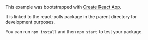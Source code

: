 This example was bootstrapped with [Create React App](https://github.com/facebook/create-react-app).

It is linked to the react-polls package in the parent directory for development purposes.

You can run `npm install` and then `npm start` to test your package.
